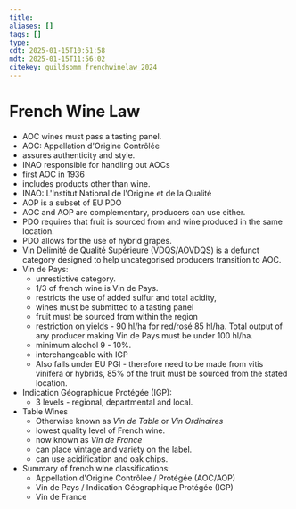```yaml
---
title: 
aliases: []
tags: []
type:
cdt: 2025-01-15T10:51:58
mdt: 2025-01-15T11:56:02
citekey: guildsomm_frenchwinelaw_2024
---
```


# French Wine Law

- AOC wines must pass a tasting panel.
- AOC: Appellation d'Origine Contrôlée
- assures authenticity and style.
- INAO responsible for handling out AOCs
- first AOC in 1936
- includes products other than wine.
- INAO: L'Institut National de l'Origine et de la Qualité
- AOP is a subset of EU PDO
- AOC and AOP are complementary, producers can use either.
- PDO requires that fruit is sourced from and wine produced in the same location.
- PDO allows for the use of hybrid grapes.
- Vin Délimité de Qualité Supérieure (VDQS/AOVDQS) is a defunct category designed to help uncategorised producers transition to AOC.
- Vin de Pays:
	- unrestictive category.
	- 1/3 of french wine is Vin de Pays.
	- restricts the use of added sulfur and total acidity,
	- wines must be submitted to a tasting panel
	- fruit must be sourced from within the region
	- restriction on yields - 90 hl/ha for red/rosé 85 hl/ha. Total output of any producer making Vin de Pays must be under 100 hl/ha.
	- minimum alcohol 9 - 10%.
	- interchangeable with IGP
	- Also falls under EU PGI - therefore need to be made from vitis vinifera or hybrids, 85% of the fruit must be sourced from the stated location.
- Indication Géographique Protégée (IGP):
	- 3 levels - regional, departmental and local.
- Table Wines
	- Otherwise known as *Vin de Table* or *Vin Ordinaires*
	- lowest quality level of French wine.
	- now known as *Vin de France*
	- can place vintage and variety on the label.
	- can use acidification and oak chips.
- Summary of french wine classifications:
	- Appellation d'Origine Contrôlee / Protégée (AOC/AOP)
	- Vin de Pays / Indication Géographique Protégée (IGP)
	- Vin de France
